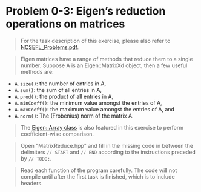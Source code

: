 #  Problem 0-3: Eigen’s reduction operations on matrices

> For the task description of this exercise, please also refer to [NCSEFL_Problems.pdf](
https://www.sam.math.ethz.ch/~grsam/NumMeth/HOMEWORK/NCSEFL_Problems.pdf). 

> Eigen matrices have a range of methods that reduce them to a single number. Suppose A is an Eigen::MatrixXd object, then a few useful methods are:
* `A.size()`: the number of entries in A,
* `A.sum()`: the sum of all entries in A,
* `A.prod()`: the product of all entries in A,
* `A.minCoeff()`: the minimum value amongst the entries of A,
* `A.maxCoeff()`: the maximum value amongst the entries of A, and
* `A.norm()`: The (Frobenius) norm of the matrix A.

> The [Eigen::Array class](https://eigen.tuxfamily.org/dox/group__TutorialArrayClass.html) is also featured in this exercise to perform coefficient-wise comparison.

> Open "MatrixReduce.hpp" and fill in the missing code in between the delimiters `// START` and `// END` according to the instructions preceded by `// TODO:`.

> Read each function of the program carefully. The code will not compile until after the first task is finished, which is to include headers.